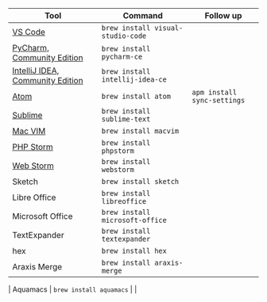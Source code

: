 
| Tool | Command | Follow up |
| - | - | - |
| [VS Code](https://code.visualstudio.com/) | `brew install visual-studio-code` | |
| [PyCharm, Community Edition](https://www.jetbrains.com/pycharm/) | `brew install pycharm-ce` | |
| [IntelliJ IDEA, Community Edition](https://www.jetbrains.com/idea/) | `brew install intellij-idea-ce` | |
| [Atom](https://atom.io/) | `brew install atom` | `apm install sync-settings` |
| [Sublime](https://www.sublimetext.com/) | `brew install sublime-text` | |
| [Mac VIM](https://macvim-dev.github.io/macvim/) | `brew install macvim` | |
| [PHP Storm](https://www.jetbrains.com/phpstorm/) | `brew install phpstorm` | |
| [Web Storm](https://www.jetbrains.com/webstorm/) | `brew install webstorm` | |
| Sketch | `brew install sketch` | |
| Libre Office | `brew install libreoffice` | |
| Microsoft Office | `brew install microsoft-office` | |
| TextExpander | `brew install textexpander` | |
| hex | `brew install hex` | |
| Araxis Merge | `brew install araxis-merge` | |

| Aquamacs | `brew install aquamacs` | |



